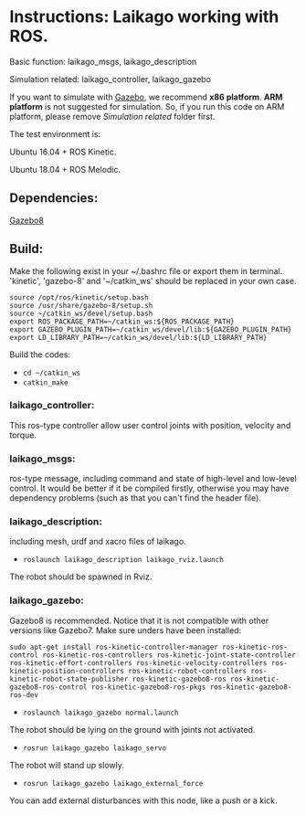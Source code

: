 # Instructions: Laikago working with ROS. 

Basic function: laikago_msgs, laikago_description

Simulation related: laikago_controller, laikago_gazebo


If you want to simulate with [Gazebo](http://gazebosim.org/), we recommend **x86 platform**. **ARM platform** is not suggested for simulation. So, if you run this code on ARM platform, please remove *Simulation related* folder first.

The test environment is: 

Ubuntu 16.04 + ROS Kinetic. 

Ubuntu 18.04 + ROS Melodic.

## Dependencies:
[Gazebo8](http://gazebosim.org/)

## Build:
Make the following exist in your ~/.bashrc file or export them in terminal. 'kinetic', 'gazebo-8' and '~/catkin_ws' should be replaced in your own case.
```
source /opt/ros/kinetic/setup.bash
source /usr/share/gazebo-8/setup.sh
source ~/catkin_ws/devel/setup.bash
export ROS_PACKAGE_PATH=~/catkin_ws:${ROS_PACKAGE_PATH}
export GAZEBO_PLUGIN_PATH=~/catkin_ws/devel/lib:${GAZEBO_PLUGIN_PATH}
export LD_LIBRARY_PATH=~/catkin_ws/devel/lib:${LD_LIBRARY_PATH}
```

Build the codes:
* `cd ~/catkin_ws`
* `catkin_make`

### laikago_controller:
This ros-type controller allow user control joints with position, velocity and torque.

### laikago_msgs:
ros-type message, including command and state of high-level and low-level control.
It would be better if it be compiled firstly, otherwise you may have dependency problems (such as that you can't find the header file).

### laikago_description:
including mesh, urdf and xacro files of laikago.
* `roslaunch laikago_description laikago_rviz.launch`

The robot should be spawned in Rviz.

### laikago_gazebo:
Gazebo8 is recommended. Notice that it is not compatible with other versions like Gazebo7.
Make sure unders have been installed:
```
sudo apt-get install ros-kinetic-controller-manager ros-kinetic-ros-control ros-kinetic-ros-controllers ros-kinetic-joint-state-controller ros-kinetic-effort-controllers ros-kinetic-velocity-controllers ros-kinetic-position-controllers ros-kinetic-robot-controllers ros-kinetic-robot-state-publisher ros-kinetic-gazebo8-ros ros-kinetic-gazebo8-ros-control ros-kinetic-gazebo8-ros-pkgs ros-kinetic-gazebo8-ros-dev
```



* `roslaunch laikago_gazebo normal.launch`

The robot should be lying on the ground with joints not activated.

* `rosrun laikago_gazebo laikago_servo`

The robot will stand up slowly.

* `rosrun laikago_gazebo laikago_external_force`

You can add external disturbances with this node, like a push or a kick.

